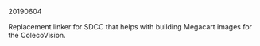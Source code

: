 20190604

Replacement linker for SDCC that helps with building Megacart images for the ColecoVision.

